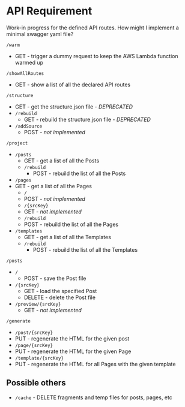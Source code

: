 # API Requirement

Work-in progress for the defined API routes.
How might I implement a minimal swagger yaml file?

`/warm`
- GET - trigger a dummy request to keep the AWS Lambda function warmed up

`/showAllRoutes`
- GET - show a list of all the declared API routes


`/structure`
- GET - get the structure.json file - _DEPRECATED_
- `/rebuild`
  - GET - rebuild the structure.json file - _DEPRECATED_
- `/addSource`
  - POST - _not implemented_

`/project`
- `/posts`
  - GET - get a list of all the Posts
  - `/rebuild`
    - POST - rebuild the list of all the Posts
- `/pages`
- GET - get a list of all the Pages
  - `/`
  - POST - _not implemented_
  - `/{srcKey}`
  - GET - _not implemented_
  - `/rebuild`
  - POST - rebuild the list of all the Pages
- `/templates`
    - GET - get a list of all the Templates
    - `/rebuild`
        - POST - rebuild the list of all the Templates

`/posts`
- `/`
  - POST - save the Post file
- `/{srcKey}`
  - GET - load the specified Post
  - DELETE - delete the Post file
- `/preview/{srcKey}`
  - GET - _not implemented_

`/generate`
- `/post/{srcKey}`
- PUT - regenerate the HTML for the given post
- `/page/{srcKey}`
- PUT - regenerate the HTML for the given Page
- `/template/{srcKey}`
- PUT - regenerate the HTML for all Pages with the given template


## Possible others

- `/cache` - DELETE fragments and temp files for posts, pages, etc